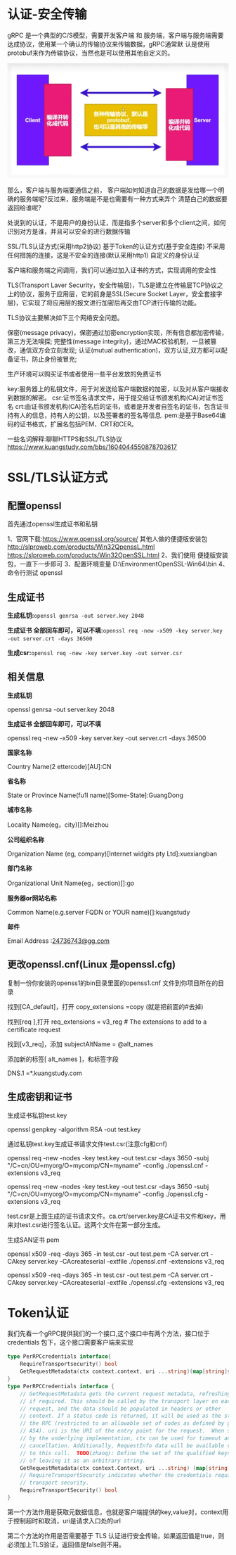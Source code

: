 # 认证-安全传输

gRPC 是一个典型的C/S模型，需要开发客户端 和 服务端，客户端与服务端需要达成协议，使用某一个确认的传输协议来传输数据，gRPC通常默
认是使用protobuf来作为传输协议，当然也是可以使用其他自定义的。

![grpc安全传输](images/grpc安全传输.png)

那么，客户端与服务端要通信之前，
客户端如何知道自己的数据是发给哪一个明确的服务端呢?反过来，服务端是不是也需要有一种方式来弄个
清楚白己的数据要返回给谁呢?

处说到的认证，不是用户的身扮认证，而是指多个server和多个client之间，如何识别对方是谁，并且可以安全的进行数据传输

SSL/TLS认证方式(采用http2协议)
基于Token的认证方式(基于安全连接)
不采用任何措施的连接，这是不安全的连接(默认采用http1)
自定义的身份认证

客户端和服务端之间调用，我们可以通过加入证书的方式，实现调用的安全性

TLS(Transport Laver Security，安全传输层)，TLS是建立在传输层TCP协议之上的协议，服务于应用层，它的前身是SSL(Secure Socket Layer，安全套接字层)，它实现了将应用层的报文进行加密后再交由TCP进行传输的功能。

TLS协议主要解决如下三个网络安全问题。

保密(message privacy)，保密通过加密encryption实现，所有信息都加密传输，第三方无法嗅探;
完整性(message integrity)，通过MAC校验机制，一旦被篡改，通信双方会立刻发现;
认证(mutual authentication)，双方认证,双方都可以配备证书，防止身份被冒充;

生产环境可以购买证书或者使用一些平台发放的免费证书

key:服务器上的私钥文件，用于对发送给客户端数据的加密，以及对从客户端接收到数据的解密。
csr:证书签名请求文件，用于提交给证书颁发机构(CA)对证书签名
crt:由证书颁发机构(CA)签名后的证书，或者是开发者自签名的证书，包含证书持有人的信息，持有人的公钥，以及签署者的签名等信息.
pem:是基于Base64编码的证书格式，扩展名包括PEM、CRT和CER。

一些名词解释:聊聊HTTPS和SSL/TLS协议 https://www.kuangstudy.com/bbs/1604044550878703617


# SSL/TLS认证方式

## 配置openssl

首先通过openssl生成证书和私钥

1、官网下载:https://www.openssl.org/source/
其他人做的便捷版安装包 http://slproweb.com/products/Win32QpenssL.html
https://slproweb.com/products/Win32OpenSSL.html
2、我们使用 便捷版安装包，一直下一步即可
3、配置环境变量 D:\EnvironmentOpenSSL-Win64\bin
4、命令行测试 openssl

## 生成证书

**生成私钥:**`openssl genrsa -out server.key 2048`

**生成证书 全部回车即可，可以不填:**`openssl req -new -x509 -key server.key -out server.crt -days 36500`

**生成csr:**`openssl req -new -key server.key -out server.csr`

## 相关信息

**生成私钥**

openssl genrsa -out server.key 2048

**生成证书 全部回车即可，可以不填**

openssl req -new -x509 -key server.key -out server.crt -days 36500

**国家名称**

Country Name(2 ettercode)[AU]:CN

**省名称**

State or Province Name(fu1l name)[Some-State]:GuangDong

**城市名称**

Locality Name(eg，city)[]:Meizhou

**公司组织名称**

Organization Name (eg, company)[Internet widgits pty Ltd]:xuexiangban

**部门名称**

Organizational Unit Name(eg，section)[]:go

**服务器or网站名称**

Common Name(e.g.server FQDN or YOUR name)[]:kuangstudy

**邮件**

Email Address :24736743@gg.com

## 更改openssl.cnf(Linux 是openssl.cfg)

复制一份你安装的openss1的bin目录里面的openss1.cnf 文件到你项目所在的目录

找到[CA_default]，打开 copy_extensions =copy (就是把前面的#去掉)

找到[req ],打开 req_extensions = v3_reg # The extensions to add to a certificate request

找到[v3_req]，添加 subjectAltName = @alt_names

添加新的标签[ alt_names ]，和标签字段

DNS.1 =*.kuangstudy.com

## 生成密钥和证书

生成证书私钥test.key

openssl genpkey -algorithm RSA -out test.key

通过私钥test.key生成证书请求文件test.csr(注意cfg和cnf)

openssl req -new -nodes -key test.key -out test.csr -days 3650 -subj "/C=cn/OU=myorg/O=mycomp/CN=myname" -config ./openssl.cnf -extensions v3_req

openssl req -new -nodes -key test.key -out test.csr -days 3650 -subj "/C=cn/OU=myorg/O=mycomp/CN=myname" -config ./openssl.cfg -extensions v3_req

test.csr是上面生成的证书请求文件。ca.crt/server.key是CA证书文件和key，用来对test.csr进行签名认证。这两个文件在第一部分生成。

生成SAN证书 pem

openssl x509 -req -days 365 -in test.csr -out test.pem -CA server.crt -CAkey server.key -CAcreateserial -extfile ./openssl.cnf -extensions v3_req

openssl x509 -req -days 365 -in test.csr -out test.pem -CA server.crt -CAkey server.key -CAcreateserial -extfile ./openssl.cfg -extensions v3_req

# Token认证

我们先看一个gRPC提供我们的一个接口,这个接口中有两个方法，接口位于credentials 包下，这个接口需要客户端来实现

```go
type PerRPCcredentials interface{
    RequireTransportsecurity() bool
    GetRequestMetadata(ctx context.context, uri ...string)(map[string]string, error)
}
type PerRPCCredentials interface {
	// GetRequestMetadata gets the current request metadata, refreshing tokens
	// if required. This should be called by the transport layer on each
	// request, and the data should be populated in headers or other
	// context. If a status code is returned, it will be used as the status for
	// the RPC (restricted to an allowable set of codes as defined by gRFC
	// A54). uri is the URI of the entry point for the request.  When supported
	// by the underlying implementation, ctx can be used for timeout and
	// cancellation. Additionally, RequestInfo data will be available via ctx
	// to this call.  TODO(zhaoq): Define the set of the qualified keys instead
	// of leaving it as an arbitrary string.
	GetRequestMetadata(ctx context.Context, uri ...string) (map[string]string, error)
	// RequireTransportSecurity indicates whether the credentials requires
	// transport security.
	RequireTransportSecurity() bool
}
```

第一个方法作用是获取元数据信息，也就是客户端提供的key,value对，context用于控制超时和取消，uri是请求入口处的url

第二个方法的作用是否需要基于 TLS 认证进行安全传输，如果返回值是true，则必须加上TLS验证，返回值是false则不用。